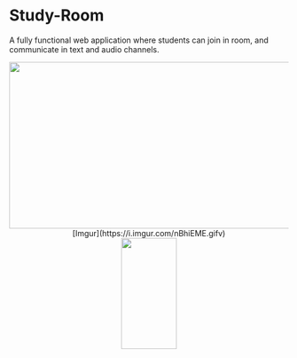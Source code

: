# Study-Room
A fully functional web application where students can join in room, and communicate in text and audio channels.  
<div align="center"> 
  <div>
    <img src="https://i.imgur.com/x75zSa3.gif" width="600" height="300"/>
    [Imgur](https://i.imgur.com/nBhiEME.gifv)
  </div> 
  
</div>
<div align = "center">
  <div>
    <img src="https://imgur.com/nBhiEME" width="100" height="200"/>
  </div>
</div>
  
